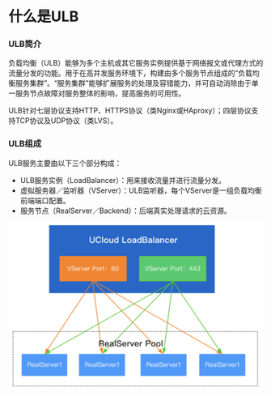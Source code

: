 # 什么是ULB

### ULB简介

负载均衡（ULB）能够为多个主机或其它服务实例提供基于网络报文或代理方式的流量分发的功能。用于在高并发服务环境下，构建由多个服务节点组成的“负载均衡服务集群”。“服务集群”能够扩展服务的处理及容错能力，并可自动消除由于单一服务节点故障对服务整体的影响，提高服务的可用性。

ULB针对七层协议支持HTTP、HTTPS协议（类Nginx或HAproxy）；四层协议支持TCP协议及UDP协议（类LVS）。

### ULB组成

ULB服务主要由以下三个部分构成：

* ULB服务实例（LoadBalancer）：用来接收流量并进行流量分发。
* 虚拟服务器／监听器（VServer）：ULB监听器，每个VServer是一组负载均衡前端端口配置。
* 服务节点（RealServer／Backend）：后端真实处理请求的云资源。

![ULB&#x67B6;&#x6784;&#x56FE;](../../.gitbook/assets/image%20%284%29.png)



